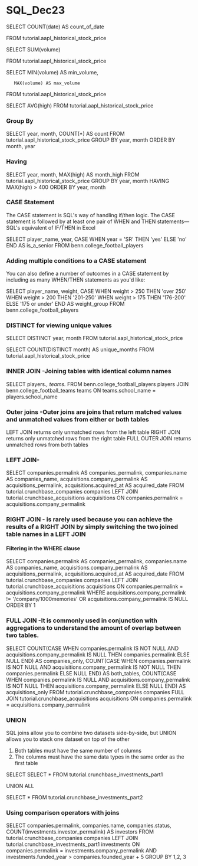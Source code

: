 # SQL_Dec23


SELECT COUNT(date) AS count_of_date

  FROM tutorial.aapl_historical_stock_price

SELECT SUM(volume)

  FROM tutorial.aapl_historical_stock_price

SELECT MIN(volume) AS min_volume,

       MAX(volume) AS max_volume
  FROM tutorial.aapl_historical_stock_price

SELECT AVG(high)
  FROM tutorial.aapl_historical_stock_price


### Group By
SELECT year,
       month,
       COUNT(*) AS count
  FROM tutorial.aapl_historical_stock_price
 GROUP BY year, month
 ORDER BY month, year

### Having
SELECT year,
       month,
       MAX(high) AS month_high
  FROM tutorial.aapl_historical_stock_price
 GROUP BY year, month
HAVING MAX(high) > 400
 ORDER BY year, month


### CASE Statement
The CASE statement is SQL's way of handling if/then logic. The CASE statement is followed by at least one pair of WHEN and THEN statements—SQL's equivalent of IF/THEN in Excel

SELECT player_name,
       year,
       CASE WHEN year = 'SR' THEN 'yes'
            ELSE 'no' END AS is_a_senior
  FROM benn.college_football_players


### Adding multiple conditions to a CASE statement
You can also define a number of outcomes in a CASE statement by including as many WHEN/THEN statements as you'd like:

SELECT player_name,
       weight,
       CASE WHEN weight > 250 THEN 'over 250'
            WHEN weight > 200 THEN '201-250'
            WHEN weight > 175 THEN '176-200'
            ELSE '175 or under' END AS weight_group
  FROM benn.college_football_players


### DISTINCT for viewing unique values

SELECT DISTINCT year, month
  FROM tutorial.aapl_historical_stock_price

SELECT COUNT(DISTINCT month) AS unique_months
  FROM tutorial.aapl_historical_stock_price


### INNER JOIN -Joining tables with identical column names

SELECT players.*,
       teams.*
  FROM benn.college_football_players players
  JOIN benn.college_football_teams teams
    ON teams.school_name = players.school_name


### Outer joins -Outer joins are joins that return matched values and unmatched values from either or both tables

LEFT JOIN returns only unmatched rows from the left table
RIGHT JOIN returns only unmatched rows from the right table
FULL OUTER JOIN returns unmatched rows from both tables


### LEFT JOIN- 
	
SELECT companies.permalink AS companies_permalink,
       companies.name AS companies_name,
       acquisitions.company_permalink AS acquisitions_permalink,
       acquisitions.acquired_at AS acquired_date
  FROM tutorial.crunchbase_companies companies
  LEFT JOIN tutorial.crunchbase_acquisitions acquisitions
    ON companies.permalink = acquisitions.company_permalink


### RIGHT JOIN - is rarely used because you can achieve the results of a RIGHT JOIN by simply switching the two joined table names in a LEFT JOIN


#### Filtering in the WHERE clause

SELECT companies.permalink AS companies_permalink,
       companies.name AS companies_name,
       acquisitions.company_permalink AS acquisitions_permalink,
       acquisitions.acquired_at AS acquired_date
  FROM tutorial.crunchbase_companies companies
  LEFT JOIN tutorial.crunchbase_acquisitions acquisitions
    ON companies.permalink = acquisitions.company_permalink
 WHERE acquisitions.company_permalink != '/company/1000memories'
    OR acquisitions.company_permalink IS NULL
 ORDER BY 1


### FULL JOIN -It is commonly used in conjunction with aggregations to understand the amount of overlap between two tables.


SELECT COUNT(CASE WHEN companies.permalink IS NOT NULL AND acquisitions.company_permalink IS NULL
                  THEN companies.permalink ELSE NULL END) AS companies_only,
       COUNT(CASE WHEN companies.permalink IS NOT NULL AND acquisitions.company_permalink IS NOT NULL
                  THEN companies.permalink ELSE NULL END) AS both_tables,
       COUNT(CASE WHEN companies.permalink IS NULL AND acquisitions.company_permalink IS NOT NULL
                  THEN acquisitions.company_permalink ELSE NULL END) AS acquisitions_only
  FROM tutorial.crunchbase_companies companies
  FULL JOIN tutorial.crunchbase_acquisitions acquisitions
    ON companies.permalink = acquisitions.company_permalink

### UNION
SQL joins allow you to combine two datasets side-by-side, but UNION allows you to stack one dataset on top of the other
1. Both tables must have the same number of columns
2. The columns must have the same data types in the same order as the first table

SELECT
SELECT *
  FROM tutorial.crunchbase_investments_part1

 UNION ALL

 SELECT *
   FROM tutorial.crunchbase_investments_part2

### Using comparison operators with joins

SELECT companies.permalink,
       companies.name,
       companies.status,
       COUNT(investments.investor_permalink) AS investors
  FROM tutorial.crunchbase_companies companies
  LEFT JOIN tutorial.crunchbase_investments_part1 investments
    ON companies.permalink = investments.company_permalink
   AND investments.funded_year > companies.founded_year + 5
 GROUP BY 1,2, 3














